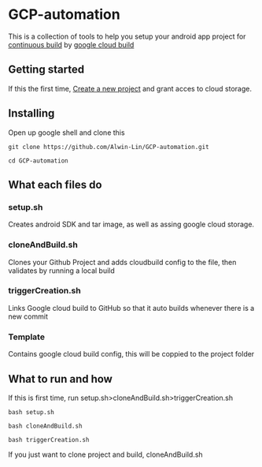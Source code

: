 # GCP-automation
This is a collection of tools to help you setup your android app project for  <a href="https://en.wikipedia.org/wiki/Continuous_integration">continuous build</a> by <a href="https://cloud.google.com/cloud-build/">google cloud build </a>

## Getting started

If this the first time, <a href="https://cloud.google.com/resource-manager/docs/creating-managing-projects">Create a new project</a> and grant acces to cloud storage.
## Installing
Open up google shell and clone this
```
git clone https://github.com/Alwin-Lin/GCP-automation.git
```
```
cd GCP-automation
```
## What each files do 
### setup.sh
Creates android SDK and tar image, as well as assing google cloud storage.

### cloneAndBuild.sh
Clones your Github Project and adds cloudbuild config to the file, then validates by running a local build

### triggerCreation.sh
Links Google cloud build to GitHub so that it auto builds whenever there is a new commit

### Template
Contains google cloud build config, this will be coppied to the project folder

## What to run and how
If this is first time, run setup.sh>cloneAndBuild.sh>triggerCreation.sh
```
bash setup.sh
```
```
bash cloneAndBuild.sh
```
```
bash triggerCreation.sh
```
If you just want to clone project and build, cloneAndBuild.sh
